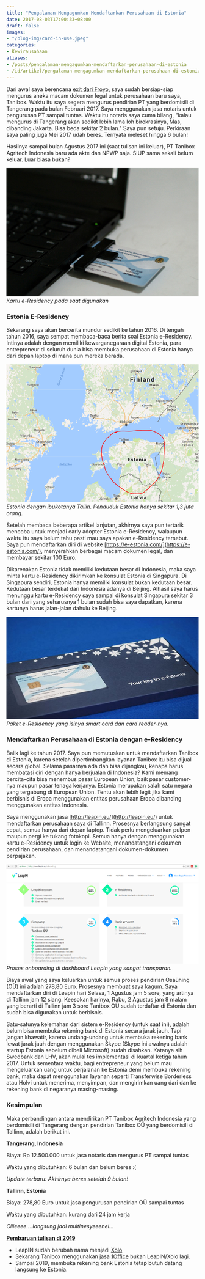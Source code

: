 ```yaml
---
title: "Pengalaman Mengagumkan Mendaftarkan Perusahaan di Estonia"
date: 2017-08-03T17:00:33+08:00
draft: false
images:
- "/blog-img/card-in-use.jpeg"
categories:
- Kewirausahaan
aliases:
- /posts/pengalaman-mengagumkan-mendaftarkan-perusahaan-di-estonia
- /id/artikel/pengalaman-mengagumkan-mendaftarkan-perusahaan-di-estonia
---
```


Dari awal saya berencana [exit dari Froyo](/id/artikel/terima-kasih-froyo-asep-is-out), saya sudah bersiap-siap mengurus aneka macam dokumen legal untuk perusahaan baru saya, Tanibox. Waktu itu saya segera mengurus pendirian PT yang berdomisili di Tangerang pada bulan Februari 2017. Saya menggunakan jasa notaris untuk pengurusan PT sampai tuntas. Waktu itu notaris saya cuma bilang, "kalau mengurus di Tangerang akan sedikit lebih lama loh birokrasinya, Mas, dibanding Jakarta. Bisa beda sekitar 2 bulan." Saya pun setuju. Perkiraan saya paling juga Mei 2017 udah beres. Ternyata meleset hingga 6 bulan!

Hasilnya sampai bulan Agustus 2017 ini (saat tulisan ini keluar), PT Tanibox Agritech Indonesia baru ada akte dan NPWP saja. SIUP sama sekali belum keluar. Luar biasa bukan?

!["Card in Use"](/blog-img/card-in-use.jpeg)
*Kartu e-Residency pada saat digunakan*

### Estonia E-Residency

Sekarang saya akan bercerita mundur sedikit ke tahun 2016. Di tengah tahun 2016, saya sempat membaca-baca berita soal Estonia e-Residency. Intinya adalah dengan memiliki kewarganegaraan digital Estonia, para entrepreneur di seluruh dunia bisa membuka perusahaan di Estonia hanya dari depan laptop di mana pun mereka berada.

!["Estonia Map"](/blog-img/estonia-map.png)
*Estonia dengan ibukotanya Tallin. Penduduk Estonia hanya sekitar 1,3 juta orang.*

Setelah membaca beberapa artikel lanjutan, akhirnya saya pun tertarik mencoba untuk menjadi early adopter Estonia e-Residency, walaupun waktu itu saya belum tahu pasti mau saya apakan e-Residency tersebut. Saya pun mendaftarkan diri di website [https://e-estonia.com/](https://e-estonia.com/), menyerahkan berbagai macam dokumen legal, dan membayar sekitar 100 Euro.

Dikarenakan Estonia tidak memiliki kedutaan besar di Indonesia, maka saya minta kartu e-Residency dikirimkan ke konsulat Estonia di Singapura. Di Singapura sendiri, Estonia hanya memiliki konsulat bukan kedutaan besar. Kedutaan besar terdekat dari Indonesia adanya di Beijing. Alhasil saya harus menunggu kartu e-Residency saya sampai di konsulat Singapura sekitar 3 bulan dari yang seharusnya 1 bulan sudah bisa saya dapatkan, karena kartunya harus jalan-jalan dahulu ke Beijing.

!["E-Residency Kit"](/blog-img/e-residency-kit.jpeg)
*Paket e-Residency yang isinya smart card dan card reader-nya.*

### Mendaftarkan Perusahaan di Estonia dengan e-Residency

Balik lagi ke tahun 2017. Saya pun memutuskan untuk mendaftarkan Tanibox di Estonia, karena setelah dipertimbangkan layanan Tanibox itu bisa dijual secara global. Selama pasarnya ada dan bisa dijangkau, kenapa harus membatasi diri dengan hanya berjualan di Indonesia? Kami memang bercita-cita bisa menembus pasar European Union, baik pasar customer-nya maupun pasar tenaga kerjanya. Estonia merupakan salah satu negara yang tergabung di European Union. Tentu akan lebih legit jika kami berbisnis di Eropa menggunakan entitas perusahaan Eropa dibanding menggunakan entitas Indonesia.

Saya menggunakan jasa [http://leapin.eu/](http://leapin.eu/) untuk mendaftarkan perusahaan saya di Tallinn. Prosesnya berlangsung sangat cepat, semua hanya dari depan laptop. Tidak perlu mengeluarkan pulpen maupun pergi ke tukang fotokopi. Semua hanya dengan menggunakan kartu e-Residency untuk login ke Website, menandatangani dokumen pendirian perusahaan, dan menandatangani dokumen-dokumen perpajakan.

!["LeapIN"](/blog-img/leapin.png)
*Proses onboarding di dashboard Leapin yang sangat transparan.*

Biaya awal yang saya keluarkan untuk semua proses pendirian Osaühing (OÜ) ini adalah 278,80 Euro. Prosesnya membuat saya kagum. Saya mendaftarkan diri di Leapin hari Selasa, 1 Agustus jam 5 sore, yang artinya di Tallinn jam 12 siang. Keesokan harinya, Rabu, 2 Agustus jam 8 malam yang berarti di Tallinn jam 3 sore Tanibox OÜ sudah terdaftar di Estonia dan sudah bisa digunakan untuk berbisnis.

Satu-satunya kelemahan dari sistem e-Residency (untuk saat ini), adalah belum bisa membuka rekening bank di Estonia secara jarak jauh. Tapi jangan khawatir, karena undang-undang untuk membuka rekening bank lewat jarak jauh dengan menggunakan Skype (Skype ini awalnya adalah startup Estonia sebelum dibeli Microsoft) sudah disahkan. Katanya sih Swedbank dan LHV, akan mulai tes implementasi di kuartal ketiga tahun 2017. Untuk sementara waktu, bagi entrepreneur yang belum mau mengeluarkan uang untuk perjalanan ke Estonia demi membuka rekening bank, maka dapat menggunakan layanan seperti Transferwise Borderless atau Holvi untuk menerima, menyimpan, dan mengirimkan uang dari dan ke rekening bank di negaranya masing-masing.

### Kesimpulan

Maka perbandingan antara mendirikan PT Tanibox Agritech Indonesia yang berdomisili di Tangerang dengan pendirian Tanibox OÜ yang berdomisili di Tallinn, adalah berikut ini.

**Tangerang, Indonesia**

Biaya: Rp 12.500.000 untuk jasa notaris dan mengurus PT sampai tuntas

Waktu yang dibutuhkan: 6 bulan dan belum beres :(

*Update terbaru: Akhirnya beres setelah 9 bulan!*

**Tallinn, Estonia**

Biaya: 278,80 Euro untuk jasa pengurusan pendirian OÜ sampai tuntas

Waktu yang dibutuhkan: kurang dari 24 jam kerja

*Ciiieeee….langsung jadi multinesyeeenel…*

<u>**Pembaruan tulisan di 2019**</u>

- LeapIN sudah berubah nama menjadi [Xolo](https://www.xolo.io)
- Sekarang Tanibox menggunakan jasa [1Office](https://www.1office.co) bukan LeapIN/Xolo lagi.
- Sampai 2019, membuka rekening bank Estonia tetap butuh datang langsung ke Estonia.

